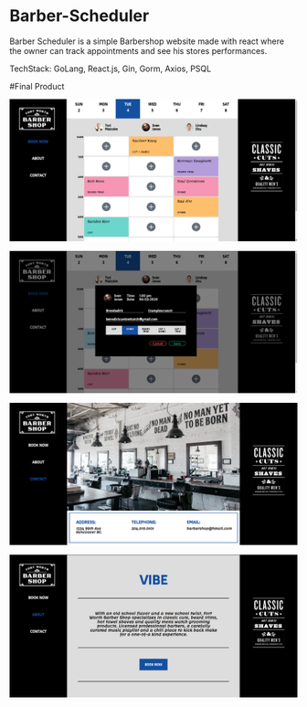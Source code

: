 # Barber-Scheduler

Barber Scheduler is a simple Barbershop website made with react where the owner can track appointments and see his stores performances.

TechStack: GoLang, React.js, Gin, Gorm, Axios, PSQL

#Final Product

![Scheduler](https://github.com/kansd1401/Barber-Scheduler/blob/master/screenshots/01.png)

![Popup](https://github.com/kansd1401/Barber-Scheduler/blob/master/screenshots/02.png)

![Contact](https://github.com/kansd1401/Barber-Scheduler/blob/master/screenshots/03.png)

![About](https://github.com/kansd1401/Barber-Scheduler/blob/master/screenshots/04.png)